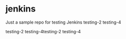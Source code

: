 # jenkins

Just a sample repo for testing Jenkins
testing-2
testing-4

testing-2
testing-4testing-2
testing-4
